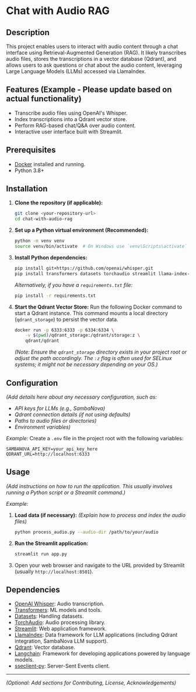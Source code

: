 
# Chat with Audio RAG

## Description

This project enables users to interact with audio content through a chat interface using Retrieval-Augmented Generation (RAG). It likely transcribes audio files, stores the transcriptions in a vector database (Qdrant), and allows users to ask questions or chat about the audio content, leveraging Large Language Models (LLMs) accessed via LlamaIndex.

## Features (Example - Please update based on actual functionality)

*   Transcribe audio files using OpenAI's Whisper.
*   Index transcriptions into a Qdrant vector store.
*   Perform RAG-based chat/Q&A over audio content.
*   Interactive user interface built with Streamlit.

## Prerequisites

*   [Docker](https://docs.docker.com/get-docker/) installed and running.
*   Python 3.8+

## Installation

1.  **Clone the repository (if applicable):**
    ```bash
    git clone <your-repository-url>
    cd chat-with-audio-rag
    ```

2.  **Set up a Python virtual environment (Recommended):**
    ```bash
    python -m venv venv
    source venv/bin/activate  # On Windows use `venv\Scripts\activate`
    ```

3.  **Install Python dependencies:**
    ```bash
    pip install git+https://github.com/openai/whisper.git
    pip install transformers datasets torchaudio streamlit llama-index-vector-stores-qdrant llama-index-llms-sambanovasystems sseclient-py langchain
    ```
    *Alternatively, if you have a `requirements.txt` file:*
    ```bash
    pip install -r requirements.txt
    ```

4.  **Start the Qdrant Vector Store:**
    Run the following Docker command to start a Qdrant instance. This command mounts a local directory (`qdrant_storage`) to persist the vector data.
    ```bash
    docker run -p 6333:6333 -p 6334:6334 \
        -v $(pwd)/qdrant_storage:/qdrant/storage:z \
        qdrant/qdrant
    ```
    *(Note: Ensure the `qdrant_storage` directory exists in your project root or adjust the path accordingly. The `:z` flag is often used for SELinux systems; it might not be necessary depending on your OS.)*

## Configuration

*(Add details here about any necessary configuration, such as:*
*   *API keys for LLMs (e.g., SambaNova)*
*   *Qdrant connection details (if not using defaults)*
*   *Paths to audio files or directories)*
*   *Environment variables)*

*Example:*
Create a `.env` file in the project root with the following variables:
```
SAMBANOVA_API_KEY=your_api_key_here
QDRANT_URL=http://localhost:6333
```

## Usage

*(Add instructions on how to run the application. This usually involves running a Python script or a Streamlit command.)*

*Example:*
1.  **Load data (if necessary):**
    *(Explain how to process and index the audio files)*
    ```bash
    python process_audio.py --audio-dir /path/to/your/audio
    ```
2.  **Run the Streamlit application:**
    ```bash
    streamlit run app.py
    ```
3.  Open your web browser and navigate to the URL provided by Streamlit (usually `http://localhost:8501`).

## Dependencies

*   [OpenAI Whisper](https://github.com/openai/whisper): Audio transcription.
*   [Transformers](https://huggingface.co/docs/transformers/index): ML models and tools.
*   [Datasets](https://huggingface.co/docs/datasets/index): Handling datasets.
*   [TorchAudio](https://pytorch.org/audio/stable/index.html): Audio processing library.
*   [Streamlit](https://streamlit.io/): Web application framework.
*   [LlamaIndex](https://www.llamaindex.ai/): Data framework for LLM applications (including Qdrant integration, SambaNova LLM support).
*   [Qdrant](https://qdrant.tech/): Vector database.
*   [Langchain](https://www.langchain.com/): Framework for developing applications powered by language models.
*   [sseclient-py](https://pypi.org/project/sseclient-py/): Server-Sent Events client.

---

*(Optional: Add sections for Contributing, License, Acknowledgements)*

